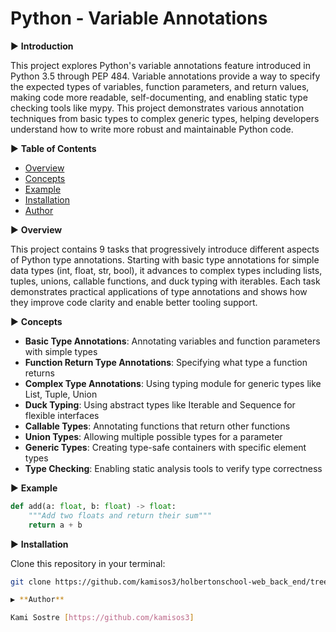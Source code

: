 # Python - Variable Annotations

▶ **Introduction**

This project explores Python's variable annotations feature introduced in Python 3.5 through PEP 484. Variable annotations provide a way to specify the expected types of variables, function parameters, and return values, making code more readable, self-documenting, and enabling static type checking tools like mypy. This project demonstrates various annotation techniques from basic types to complex generic types, helping developers understand how to write more robust and maintainable Python code.

▶ **Table of Contents**

- [Overview](#overview)
- [Concepts](#concepts)
- [Example](#example)
- [Installation](#installation)
- [Author](#author)

▶ **Overview**

This project contains 9 tasks that progressively introduce different aspects of Python type annotations. Starting with basic type annotations for simple data types (int, float, str, bool), it advances to complex types including lists, tuples, unions, callable functions, and duck typing with iterables. Each task demonstrates practical applications of type annotations and shows how they improve code clarity and enable better tooling support.

▶ **Concepts**

- **Basic Type Annotations**: Annotating variables and function parameters with simple types
- **Function Return Type Annotations**: Specifying what type a function returns
- **Complex Type Annotations**: Using typing module for generic types like List, Tuple, Union
- **Duck Typing**: Using abstract types like Iterable and Sequence for flexible interfaces
- **Callable Types**: Annotating functions that return other functions
- **Union Types**: Allowing multiple possible types for a parameter
- **Generic Types**: Creating type-safe containers with specific element types
- **Type Checking**: Enabling static analysis tools to verify type correctness

▶ **Example**

```python
def add(a: float, b: float) -> float:
    """Add two floats and return their sum"""
    return a + b
```

▶ **Installation**

Clone this repository in your terminal:

```bash
git clone https://github.com/kamisos3/holbertonschool-web_back_end/tree/main/python_variable_annotations

▶ **Author**

Kami Sostre [https://github.com/kamisos3]